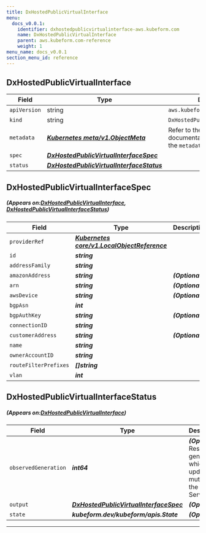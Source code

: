```yaml
---
title: DxHostedPublicVirtualInterface
menu:
  docs_v0.0.1:
    identifier: dxhostedpublicvirtualinterface-aws.kubeform.com
    name: DxHostedPublicVirtualInterface
    parent: aws.kubeform.com-reference
    weight: 1
menu_name: docs_v0.0.1
section_menu_id: reference
---
```


## DxHostedPublicVirtualInterface
| Field | Type | Description |
| ------ | ----- | ----------- |
| `apiVersion` | string | `aws.kubeform.com/v1alpha1` |
|    `kind` | string | `DxHostedPublicVirtualInterface` |
| `metadata` | ***[Kubernetes meta/v1.ObjectMeta](https://kubernetes.io/docs/reference/generated/kubernetes-api/v1.13/#objectmeta-v1-meta)***|Refer to the Kubernetes API documentation for the fields of the `metadata` field.|
| `spec` | ***[DxHostedPublicVirtualInterfaceSpec](#DxHostedPublicVirtualInterfaceSpec)***||
| `status` | ***[DxHostedPublicVirtualInterfaceStatus](#DxHostedPublicVirtualInterfaceStatus)***||
## DxHostedPublicVirtualInterfaceSpec
##### (Appears on:[DxHostedPublicVirtualInterface](#DxHostedPublicVirtualInterface), [DxHostedPublicVirtualInterfaceStatus](#DxHostedPublicVirtualInterfaceStatus))
| Field | Type | Description |
| ------ | ----- | ----------- |
| `providerRef` | ***[Kubernetes core/v1.LocalObjectReference](https://kubernetes.io/docs/reference/generated/kubernetes-api/v1.13/#localobjectreference-v1-core)***||
| `id` | ***string***||
| `addressFamily` | ***string***||
| `amazonAddress` | ***string***| ***(Optional)*** |
| `arn` | ***string***| ***(Optional)*** |
| `awsDevice` | ***string***| ***(Optional)*** |
| `bgpAsn` | ***int***||
| `bgpAuthKey` | ***string***| ***(Optional)*** |
| `connectionID` | ***string***||
| `customerAddress` | ***string***| ***(Optional)*** |
| `name` | ***string***||
| `ownerAccountID` | ***string***||
| `routeFilterPrefixes` | ***[]string***||
| `vlan` | ***int***||
## DxHostedPublicVirtualInterfaceStatus
##### (Appears on:[DxHostedPublicVirtualInterface](#DxHostedPublicVirtualInterface))
| Field | Type | Description |
| ------ | ----- | ----------- |
| `observedGeneration` | ***int64***| ***(Optional)*** Resource generation, which is updated on mutation by the API Server.|
| `output` | ***[DxHostedPublicVirtualInterfaceSpec](#DxHostedPublicVirtualInterfaceSpec)***| ***(Optional)*** |
| `state` | ***kubeform.dev/kubeform/apis.State***| ***(Optional)*** |
---
